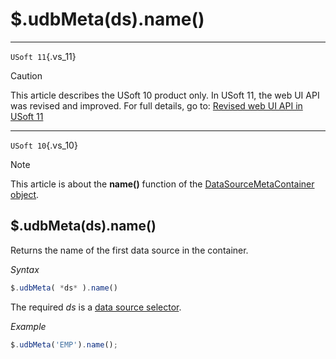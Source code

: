 # $.udbMeta(ds).name()



----

`USoft 11`{.vs_11}

> [!CAUTION]
> This article describes the USoft 10 product only.
> In USoft 11, the web UI API was revised and improved. For full details, go to:
> [Revised web UI API in USoft 11](/docs/Web%20and%20app%20UIs/UDB%20udb/Revised%20web%20UI%20API%20in%20USoft%2011.md)

----

`USoft 10`{.vs_10}

> [!NOTE]
> This article is about the **name()** function of the [DataSourceMetaContainer object](/docs/Web%20and%20app%20UIs/UDB%20DataSourceMetaContainer).

## **$.udbMeta(ds).name()**

Returns the name of the first data source in the container.

*Syntax*

```js
$.udbMeta( *ds* ).name()
```

The required *ds* is a [data source selector](/docs/Web%20and%20app%20UIs/UDB%20DataSourceMetaContainer/UDB%20DataSourceMetaContainer%20object.md).

*Example*

```js
$.udbMeta('EMP').name();
```

 
